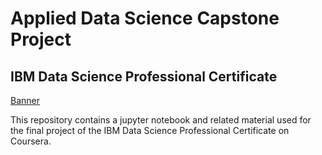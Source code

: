 # Applied Data Science Capstone Project
## IBM Data Science Professional Certificate
[Banner](/assets/Data-Science-Prof-Certificate-Banner-v1.jpg)

This repository contains a jupyter notebook and related material used for the final project of the IBM Data Science Professional Certificate on Coursera.



